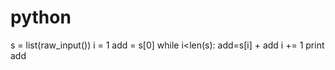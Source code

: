 # python
s = list(raw_input())
i = 1
add = s[0]
while i<len(s):
    add=s[i] + add
    i += 1
print add

